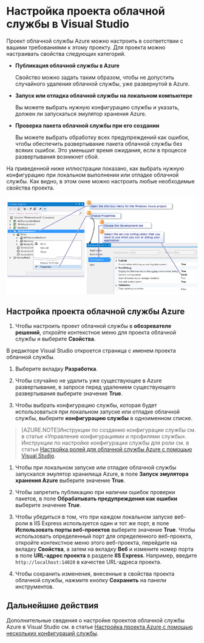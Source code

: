 <properties
   pageTitle="Настройка проекта облачной службы в Visual Studio | Microsoft Azure"
   description="Узнайте, как настроить проект облачной службы Azure в Visual Studio в соответствии с требованиями к этому проекту."
   services="visual-studio-online"
   documentationCenter="na"
   authors="TomArcher"
   manager="douge"
   editor="" />
<tags
   ms.service="multiple"
   ms.devlang="dotnet"
   ms.topic="article"
   ms.tgt_pltfrm="na"
   ms.workload="multiple"
   ms.date="09/29/2015"
   ms.author="tarcher" />

# Настройка проекта облачной службы в Visual Studio

Проект облачной службы Azure можно настроить в соответствии с вашими требованиями к этому проекту. Для проекта можно настраивать свойства следующих категорий.

- **Публикация облачной службы в Azure**

  Свойство можно задать таким образом, чтобы не допустить случайного удаления облачной службы, уже развернутой в Azure.

- **Запуск или отладка облачной службы на локальном компьютере**

  Вы можете выбрать нужную конфигурацию службы и указать, должен ли запускаться эмулятор хранения Azure.

- **Проверка пакета облачной службы при его создании**

  Вы можете выбрать обработку всех предупреждений как ошибок, чтобы обеспечить развертывание пакета облачной службы без всяких ошибок. Это уменьшит время ожидания, если в процессе развертывания возникнет сбой.

На приведенной ниже иллюстрации показано, как выбрать нужную конфигурацию при локальном выполнении или отладке облачной службы. Как видно, в этом окне можно настроить любые необходимые свойства проекта.

![Настройка проекта Microsoft Azure](./media/vs-azure-tools-configuring-an-azure-project/IC713462.png)

## Настройка проекта облачной службы Azure

1. Чтобы настроить проект облачной службы в **обозревателе решений**, откройте контекстное меню для проекта облачной службы и выберите **Свойства**.

  В редакторе Visual Studio откроется страница с именем проекта облачной службы.

1. Выберите вкладку **Разработка**.

1. Чтобы случайно не удалить уже существующее в Azure развертывание, в запросе перед удалением существующего развертывания выберите значение **True**.

1. Чтобы выбрать конфигурацию службы, которая будет использоваться при локальном запуске или отладке облачной службы, выберите **конфигурацию службы** в одноименном списке.

  >[AZURE.NOTE]Инструкции по созданию конфигурации службы см. в статье «Управление конфигурациями и профилями службы». Инструкции по настройке конфигурации службы для роли см. в статье [Настройка ролей для облачной службы Azure с помощью Visual Studio](vs-azure-tools-configure-roles-for-cloud-service.md).

1. Чтобы при локальном запуске или отладке облачной службы запускался эмулятор хранилища Azure, в поле **Запуск эмулятора хранения Azure** выберите значение **True**.

1. Чтобы запретить публикацию при наличии ошибок проверки пакетов, в поле **Обрабатывать предупреждения как ошибки** выберите значение **True**.

1. Чтобы убедиться в том, что при каждом локальном запуске веб-роли в IIS Express используется один и тот же порт, в поле **Использовать порты веб-проектов** выберите значение **True**. Чтобы использовать определенный порт для определенного веб-проекта, откройте контекстное меню этого веб-проекта, перейдите на вкладку **Свойства**, а затем на вкладку **Веб** и измените номер порта в поле **URL-адрес проекта** в разделе **IIS Express**. Например, введите `http://localhost:14020` в качестве URL-адреса проекта.

1. Чтобы сохранить изменения, внесенные в свойства проекта облачной службы, нажмите кнопку **Сохранить** на панели инструментов.

## Дальнейшие действия

Дополнительные сведения о настройке проектов облачной службы Azure в Visual Studio см. в статье [Настройка проекта Azure с помощью нескольких конфигураций службы](vs-azure-tools-multiple-services-project-configurations.md).

<!---HONumber=AcomDC_1217_2015-->